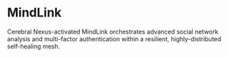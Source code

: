# MindLink
Cerebral Nexus-activated MindLink orchestrates advanced social network analysis and multi-factor authentication within a resilient, highly-distributed self-healing mesh.
